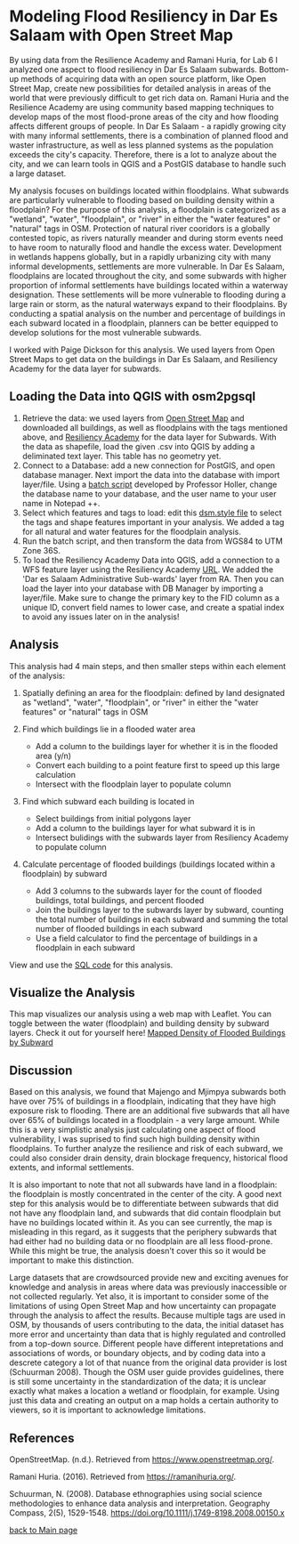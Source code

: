 # Modeling Flood Resiliency in Dar Es Salaam with Open Street Map

By using data from the Resilience Academy and Ramani Huria, for Lab 6 I analyzed one aspect to flood resiliency in Dar Es Salaam subwards. Bottom-up methods of acquiring data with an open source platform, like Open Street Map, create new possibilities for detailed analysis in areas of the world that were previously difficult to get rich data on. Ramani Huria and the Resilience Academy are using community based mapping techniques to develop maps of the most flood-prone areas of the city and how flooding affects different groups of people. In Dar Es Salaam - a rapidly growing city with many informal settlements, there is a combination of planned flood and waster infrastructure, as well as less planned systems as the population exceeds the city's capacity. Therefore, there is a lot to analyze about the city, and we can learn tools in QGIS and a PostGIS database to handle such a large dataset. 

My analysis focuses on buildings located within floodplains. What subwards are particularly vulnerable to flooding based on building density within a floodplain? For the purpose of this analysis, a floodplain is categorized as a "wetland", "water", "floodplain", or "river" in either the "water features" or "natural" tags in OSM. Protection of natural river cooridors is a globally contested topic, as rivers naturally meander and during storm events need to have room to naturally flood and handle the excess water. Development in wetlands happens globally, but in a rapidly urbanizing city with many informal developments, settlements are more vulnerable. In Dar Es Salaam, floodplains are located throughout the city, and some subwards with higher proportion of informal settlements have buildings located within a waterway designation. These settlements will be more vulnerable to flooding during a large rain or storm, as the natural waterways expand to their floodplains. By conducting a spatial analysis on the number and percentage of buildings in each subward located in a floodplain, planners can be better equipped to develop solutions for the most vulnerable subwards. 

I worked with Paige Dickson for this analysis. We used layers from Open Street Maps to get data on the buildings in Dar Es Salaam, and Resiliency Academy for the data layer for subwards. 

## Loading the Data into QGIS with osm2pgsql
1. Retrieve the data: we used layers from [Open Street Map](https://www.openstreetmap.org/) and downloaded all buildings, as well as floodplains with the tags mentioned above, and [Resiliency Academy](https://geonode.resilienceacademy.ac.tz/geoserver/ows) for the data layer for Subwards. With the data as shapefile, load the given .csv into QGIS by adding a deliminated text layer. This table has no geometry yet.
2. Connect to a Database: add a new connection for PostGIS, and open database manager. Next import the data into the database with import layer/file. Using a [batch script](convertOSMholler.bat) developed by Professor Holler, change the database name to your database, and the user name to your user name in Notepad ++.
3. Select which features and tags to load: edit this [dsm.style file](dsmholler.style) to select the tags and shape features important in your analysis. We added a tag for all natural and water features for the floodplain analysis.
4. Run the batch script, and then transform the data from WGS84 to UTM Zone 36S.
5. To load the Resiliency Academy Data into QGIS, add a connection to a WFS feature layer using the Resiliency Academy [URL]( https://geonode.resilienceacademy.ac.tz/geoserver/ows). We added the 'Dar es Salaam Administrative Sub-wards' layer from RA. Then you can load the layer into your database with DB Manager by importing a layer/file. Make sure to change the primary key to the FID column as a unique ID, convert field names to lower case, and create a spatial index to avoid any issues later on in the analysis!

## Analysis
This analysis had 4 main steps, and then smaller steps within each element of the analysis:
1. Spatially defining an area for the floodplain: defined by land designated as "wetland", "water", "floodplain", or "river" in either the "water features" or "natural" tags in OSM 

2. Find which buildings lie in a flooded water area
   - Add a column to the buildings layer for whether it is in the flooded area (y/n)
   - Convert each building to a point feature first to speed up this large calculation
   - Intersect with the floodplain layer to populate column
 
3. Find which subward each building is located in   
   - Select buildings from initial polygons layer
   - Add a column to the buildings layer for what subward it is in
   - Intersect bulidings with the subwards layer from Resiliency Academy to populate column

4. Calculate percentage of flooded buildings (buildings located within a floodplain) by subward
   - Add 3 columns to the subwards layer for the count of flooded buildings, total buildings, and percent flooded
   - Join the buildings layer to the subwards layer by subward, counting the total number of buildings in each subward and summing the total number of flooded buildings in each subward
   - Use a field calculator to find the percentage of buildings in a floodplain in each subward

View and use the [SQL code](caseylilley.github.io/lab6.sql) for this analysis.

## Visualize the Analysis
This map visualizes our analysis using a web map with Leaflet. You can toggle between the water (floodplain) and building density by subward layers.
Check it out for yourself here! [Mapped Density of Flooded Buildings by Subward](caseylilley.github.io/dsmap/index.html)

## Discussion
Based on this analysis, we found that Majengo and Mjimpya subwards both have over 75% of buildings in a floodplain, indicating that they have high exposure risk to flooding. There are an additional five subwards that all have over 65% of buildings located in a floodplain - a very large amount. While this is a very simplistic analysis just calculating one aspect of flood vulnerability, I was suprised to find such high building density within floodplains. To further analyze the resilience and risk of each subward, we could also consider drain density, drain blockage frequency, historical flood extents, and informal settlements. 

It is also important to note that not all subwards have land in a floodplain: the floodplain is mostly concentrated in the center of the city. A good next step for this analysis would be to differentiate between subwards that did not have any floodplain land, and subwards that did contain floodplain but have no buildings located within it. As you can see currently, the map is misleading in this regard, as it suggests that the periphery subwards that had either had no building data or no floodplain are all less flood-prone. While this might be true, the analysis doesn't cover this so it would be important to make this distinction. 

Large datasets that are crowdsourced provide new and exciting avenues for knowledge and analysis in areas where data was previously inaccessible or not collected regularly. Yet also, it is important to consider some of the limitations of using Open Street Map and how uncertainty can propagate through the analysis to affect the results. Because multiple tags are used in OSM, by thousands of users contributing to the data, the initial dataset has more error and uncertainty than data that is highly regulated and controlled from a top-down source. Different people have different intepretations and associations of words, or boundary objects, and by coding data into a descrete category a lot of that nuance from the original data provider is lost (Schuurman 2008). Though the OSM user guide provides guidelines, there is still some uncertainty in the standardization of the data; it is unclear exactly what makes a location a wetland or floodplain, for example. Using just this data and creating an output on a map holds a certain authority to viewers, so it is important to acknowledge limitations. 

## References

OpenStreetMap. (n.d.). Retrieved from https://www.openstreetmap.org/.

Ramani Huria. (2016). Retrieved from https://ramanihuria.org/.

Schuurman, N. (2008). Database ethnographies using social science methodologies to enhance data analysis and interpretation. Geography Compass, 2(5), 1529-1548. https://doi.org/10.1111/j.1749-8198.2008.00150.x

[back to Main page](README.md)

